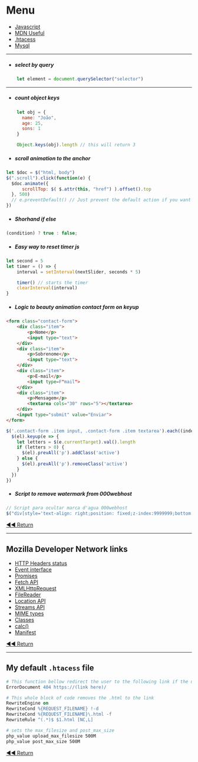 # Menu

-   [Javascript](#javascript-useful)
-   [MDN Useful](#mozilla-developer-network-links)
-   [.htacess](#my-default-htacess-file)
-   [Mysql](#mysql)

* * *

-   ##### select by query

```javascript
    let element = document.querySelector("selector")
```

* * *

- ##### count object keys
```javascript
    let obj = {
      name: "João",
      age: 25,
      sons: 1
    }

    Object.keys(obj).length // this will return 3
```

-   ##### scroll animation to the anchor

```javascript
let $doc = $("html, body")
$(".scroll").click(function(e) {
  $doc.animate({
      scrollTop: $( $.attr(this, "href") ).offset().top
  }, 500)
  // e.preventDefault() // Just prevent the default action if you want to hide the anchor URL
})
```

-   ##### Shorhand if else

```javascript
(condition) ? true : false;
```

-   ##### Easy way to reset timer js

```javascript
let second = 5
let timer = () => {
    interval = setInterval(nextSlider, seconds * 5)

    timer() // starts the timer
    clearInterval(interval)
}
```

-   ##### Logic to beauty animation contact form on keyup
```html
<form class="contact-form">
    <div class="item">
        <p>Nome</p>
        <input type="text">
    </div>
    <div class="item">
        <p>Sobrenome</p>
        <input type="text">
    </div>
    <div class="item">
        <p>E-mail</p>
        <input type=F"mail">
    </div>
    <div class="item">
        <p>Mensagem</p>
        <textarea cols="30" rows="5"></textarea>
    </div>
    <input type="submit" value="Enviar">
</form>
```
```javascript
$('.contact-form .item input, .contact-form .item textarea').each((index, el) => {
  $(el).keyup(e => {
    let letters = $(e.currentTarget).val().length
    if (letters > 0) {
      $(el).prevAll('p').addClass('active')
    } else {
      $(el).prevAll('p').removeClass('active')
    }
  })
})
```

-   ##### Script to remove watermark from 000webhost

```javascript
// Script para ocultar marca d'agua 000webhost
$("div[style='text-align: right;position: fixed;z-index:9999999;bottom: 0; width: 100%;cursor: pointer;line-height: 0;display:block !important;']").css("display", "none")
```

[◀◀ Return](readme.md#menu)

* * *

## Mozilla Developer Network links

 -   [HTTP Headers status](https://developer.mozilla.org/pt-BR/docs/Web/HTTP/Status)
-   [Event interface](https://developer.mozilla.org/en-US/docs/Web/API/Event)
-   [Promises](https://developer.mozilla.org/en-US/docs/Web/JavaScript/Reference/Global_Objects/Promise)
-   [Fetch API](https://developer.mozilla.org/en-US/docs/Web/API/Fetch_API)
-   [XMLHttpRequest](https://developer.mozilla.org/en-US/docs/Web/API/XMLHttpRequest)
-   [FileReader](https://developer.mozilla.org/en-US/docs/Web/API/FileReader)
-   [Location API](https://developer.mozilla.org/en-US/docs/Web/API/Location)
-   [Streams API](https://developer.mozilla.org/en-US/docs/Web/API/Streams_API)
-   [MIME types](https://developer.mozilla.org/en-US/docs/Web/HTTP/Basics_of_HTTP/MIME_types)
-   [Classes](https://developer.mozilla.org/pt-BR/docs/Web/JavaScript/Reference/Classes)
-   [calc()](https://developer.mozilla.org/en-US/docs/Web/CSS/calc)
-   [Manifest](https://developer.mozilla.org/pt-BR/docs/Web/Manifest)

[◀◀ Return](readme.md#menu)

* * *

## My default `.htacess` file

```apache
# This function bellow redirect the user to the following link if the user try to access a directory or file that doesn't exist.
ErrorDocument 404 https://(link here)/

# This whole block of code removes the .html to the link
RewriteEngine on
RewriteCond %{REQUEST_FILENAME} !-d
RewriteCond %{REQUEST_FILENAME}\.html -f
RewriteRule ^(.*)$ $1.html [NC,L]

# sets the max_filesize and post_max_size
php_value upload_max_filesize 500M
php_value post_max_size 500M
```

[◀◀ Return](readme.md#menu)
